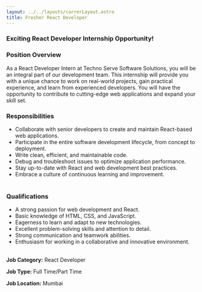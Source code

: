 ```yaml
---
layout: ../../layouts/carrerLayout.astro
title: Fresher React Developer
---
```



### **Exciting React Developer Internship Opportunity!** 

### Position Overview

As a React Developer Intern at Techno Serve Software Solutions, you will be an integral part of our development team. This internship will provide you with a unique chance to work on real-world projects, gain practical experience, and learn from experienced developers. You will have the opportunity to contribute to cutting-edge web applications and expand your skill set.

### Responsibilities

-   Collaborate with senior developers to create and maintain React-based web applications.
-   Participate in the entire software development lifecycle, from concept to deployment.
-   Write clean, efficient, and maintainable code.
-   Debug and troubleshoot issues to optimize application performance.
-   Stay up-to-date with React and web development best practices.
-   Embrace a culture of continuous learning and improvement.<br><br>

### Qualifications

-   A strong passion for web development and React.
-   Basic knowledge of HTML, CSS, and JavaScript.
-   Eagerness to learn and adapt to new technologies.
-   Excellent problem-solving skills and attention to detail.
-   Strong communication and teamwork abilities.
-   Enthusiasm for working in a collaborative and innovative environment.<br><br>

**Job Category:** React Developer

**Job Type:** Full Time/Part Time

**Job Location:** Mumbai